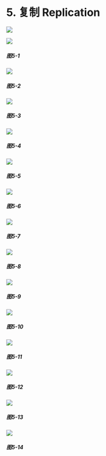 # 5. 复制 Replication 

![](images/ch5.png)


![](images/fig5-1.png)
##### 图5-1 

![](images/fig5-2.png)
##### 图5-2

![](images/fig5-3.png)
##### 图5-3

![](images/fig5-4.png)
##### 图5-4

![](images/fig5-5.png)
##### 图5-5

![](images/fig5-6.png)
##### 图5-6

![](images/fig5-7.png)
##### 图5-7

![](images/fig5-8.png)
##### 图5-8

![](images/fig5-9.png)
##### 图5-9

![](images/fig5-10.png)
##### 图5-10

![](images/fig5-11.png)
##### 图5-11

![](images/fig5-12.png)
##### 图5-12

![](images/fig5-13.png)
##### 图5-13

![](images/fig5-14.png)
##### 图5-14







